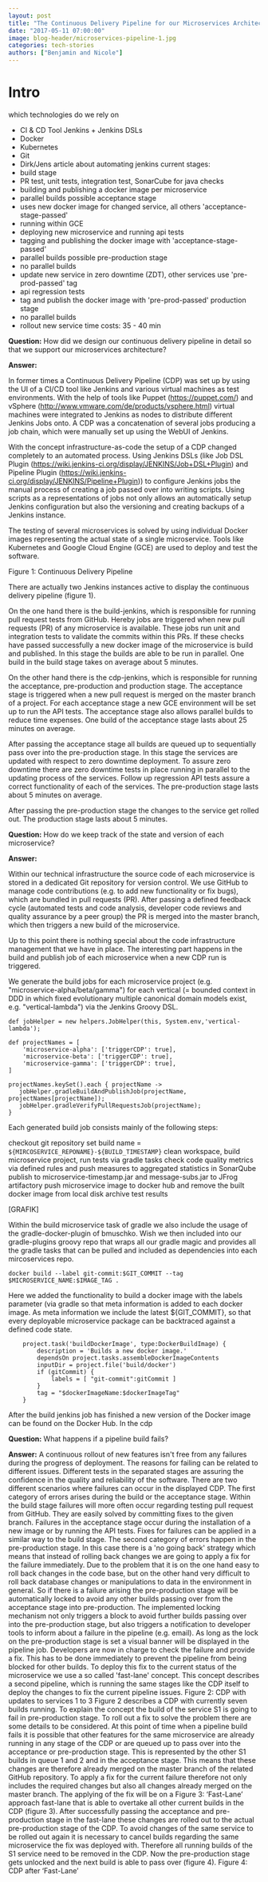 ```yaml
---
layout: post
title: "The Continuous Delivery Pipeline for our Microservices Architecture"
date: "2017-05-11 07:00:00"
image: blog-header/microservices-pipeline-1.jpg
categories: tech-stories
authors: ["Benjamin and Nicole"]
---
```


# Intro

which technologies do we rely on
- CI & CD Tool Jenkins + Jenkins DSLs
- Docker
- Kubernetes
- Git
- Dirk/Jens article about automating jenkins
current stages:
- build stage
- PR test, unit tests, integration test, SonarCube for java checks
- building and publishing a docker image per microservice
- parallel builds possible
acceptance stage
- uses new docker image for changed service, all others 'acceptance-stage-passed'
- running within GCE
- deploying new microservice and running api tests
- tagging and publishing the docker image with 'acceptance-stage-passed'
- parallel builds possible
pre-production stage
- no parallel builds
- update new service in zero downtime (ZDT), other services use 'pre-prod-passed' tag
- api regression tests
- tag and publish the docker image with 'pre-prod-passed'
production stage
- no parallel builds
- rollout new service
time costs: 35 - 40 min


**Question:** How did we design our continuous delivery pipeline in detail so that we support our microservices architecture?

**Answer:**

In former times a Continuous Delivery Pipeline (CDP) was set up by using the UI of a CI/CD tool like Jenkins and various virtual machines as test environments. With the help of tools like Puppet (https://puppet.com/) and vSphere (http://www.vmware.com/de/products/vsphere.html) virtual machines were integrated to Jenkins as nodes to distribute different Jenkins Jobs onto. A CDP was a concatenation of several jobs producing a job chain, which were manually set up using the WebUI of Jenkins.

With the concept infrastructure-as-code the setup of a CDP changed completely to an automated process. Using Jenkins DSLs (like Job DSL Plugin (https://wiki.jenkins-ci.org/display/JENKINS/Job+DSL+Plugin) and Pipeline Plugin (https://wiki.jenkins-ci.org/display/JENKINS/Pipeline+Plugin)) to configure Jenkins jobs the manual process of creating a job passed over into writing scripts. Using scripts as a representations of jobs not only allows an automatically setup Jenkins configuration but also the versioning and creating backups of a Jenkins instance.

The testing of several microservices is solved by using individual Docker images representing the actual state of a single microservice. Tools like Kubernetes and Google Cloud Engine (GCE) are used to deploy and test the software.

Figure 1: Continuous Delivery Pipeline

There are actually two Jenkins instances active to display the continuous delivery pipeline (figure 1).

On the one hand there is the build-jenkins, which is responsible for running pull request tests from GitHub. Hereby jobs are triggered when new pull requests (PR) of any microservice is available. These jobs run unit and integration tests to validate the commits within this PRs. If these checks have passed successfully a new docker image of the microservice is build and published. In this stage the builds are able to be run in parallel. One build in the build stage takes on average about 5 minutes.

On the other hand there is the cdp-jenkins, which is responsible for running the acceptance, pre-production and production stage. The acceptance stage is triggered when a new pull request is merged on the master branch of a project. For each acceptance stage a new GCE environment will be set up to run the API tests. The acceptance stage also allows parallel builds to reduce time expenses. One build of the acceptance stage lasts about 25 minutes on average.

After passing the acceptance stage all builds are queued up to sequentially pass over into the pre-production stage. In this stage the services are updated with respect to zero downtime deployment. To assure zero downtime there are zero downtime tests in place running in parallel to the updating process of the services. Follow up regression API tests assure a correct functionality of each of the services. The pre-production stage lasts about 5 minutes on average.

After passing the pre-production stage the changes to the service get rolled out. The production stage lasts about 5 minutes.

**Question:** How do we keep track of the state and version of each microservice?

**Answer:**

Within our technical infrastructure the source code of each microservice is stored in a dedicated Git repository for version control. We use GitHub to manage code contributions (e.g. to add new functionality or fix bugs), which are bundled in pull requests (PR). After passing a defined feedback cycle (automated tests and code analysis, developer code reviews and quality assurance by a peer group) the PR is merged into the master branch, which then triggers a new build of the microservice.

Up to this point there is nothing special about the code infrastructure management that we have in place. The interesting part happens in the build and publish job of each microservice when a new CDP run is triggered.

We generate the build jobs for each microservice project (e.g. "microservice-alpha/beta/gamma") for each vertical (= bounded context in DDD in which fixed evolutionary multiple canonical domain models exist, e.g. "vertical-lambda") via the Jenkins Groovy DSL.

```
def jobHelper = new helpers.JobHelper(this, System.env,'vertical-lambda');

def projectNames = [
    'microservice-alpha': ['triggerCDP': true],
    'microservice-beta': ['triggerCDP': true],
    'microservice-gamma': ['triggerCDP': true],
]

projectNames.keySet().each { projectName ->
   jobHelper.gradleBuildAndPublishJob(projectName, projectNames[projectName]);
   jobHelper.gradleVerifyPullRequestsJob(projectName);
}
```

Each generated build job consists mainly of the following steps:

checkout git repository
set build name =  `${MIRCOSERVICE_REPONAME}-${BUILD_TIMESTAMP}`
clean workspace, build microservice project, run tests via gradle tasks
check code quality metrics via defined rules and push measures to aggregated statistics in SonarQube
publish to microservice-timestamp.jar and message-subs.jar to JFrog artifactory
push microservice image to docker hub and remove the built docker image from local disk
archive test results

[GRAFIK]

Within the build microservice task of gradle we also include the usage of the gradle-docker-plugin of bmuschko. Wish we then included into our gradle-plugins groovy repo that wraps all our gradle magic and provides all the gradle tasks that can be pulled and included as dependencies into each mircoservices repo.

`docker build --label git-commit:$GIT_COMMIT --tag $MICROSERVICE_NAME:$IMAGE_TAG .`

Here we added the functionality to build a docker image with the labels parameter (via gradle so that meta information is added to each docker image. As meta information we include the latest ${GIT_COMMIT}, so that every deployable microservice package can be backtraced against a defined code state.

        project.task('buildDockerImage', type:DockerBuildImage) {
            description = 'Builds a new docker image.'
            dependsOn project.tasks.assembleDockerImageContents
            inputDir = project.file('build/docker')
            if (gitCommit) {
                labels = [ "git-commit":gitCommit ]
            }
            tag = "$dockerImageName:$dockerImageTag"
        }

After the build jenkins job has finished a new version of the Docker image can be found on the Docker Hub. In the cdp

**Question:** What happens if a pipeline build fails?

**Answer:** A continuous rollout of new features isn't free from any failures during the progress of deployment. The reasons for failing can be related to different issues. Different tests in the separated stages are assuring the confidence in the quality and reliability of the software. There are two different scenarios where failures can occur in the displayed CDP. The first category of errors arises during the build or the acceptance stage. Within the build stage failures will more often occur regarding testing pull request from GitHub. They are easily solved by committing fixes to the given branch. Failures in the acceptance stage occur during the installation of a new image or by running the API tests. Fixes for failures can be applied in a similar way to the build stage.
The second category of errors happen in the pre-production stage. In this case there is a 'no going back' strategy which means that instead of rolling back changes we are going to apply a fix for the failure immediately. Due to the problem that it is on the one hand easy to roll back changes in the code base, but on the other hand very difficult to roll back database changes or manipulations to data in the environment in general. So if there is a failure arising the pre-production stage will be automatically locked to avoid any other builds passing over from the acceptance stage into pre-production.
The implemented locking mechanism not only triggers a block to avoid further builds passing over into the pre-production stage, but also triggers a notification to developer tools to inform about a failure in the pipeline (e.g. email). As long as the lock on the pre-production stage is set a visual banner will be displayed in the pipeline job. Developers are now in charge to check the failure and provide a fix. This has to be done immediately to prevent the pipeline from being blocked for other builds. To deploy this fix to the current status of the microservice we use a so called 'fast-lane' concept. This concept describes a second pipeline, which is running the same stages like the CDP itself to deploy the changes to fix the current pipeline issues.
Figure 2: CDP with updates to services 1 to 3
Figure 2 describes a CDP with currently seven builds running. To explain the concept the build of the service S1 is going to fail in pre-production stage. To roll out a fix to solve the problem there are some details to be considered. At this point of time when a pipeline build fails it is possible that other features for the same microservice are already running in any stage of the CDP or are queued up to pass over into the acceptance or pre-production stage. This is represented by the other S1 builds in queue 1 and 2 and in the acceptance stage. This means that these changes are therefore already merged on the master branch of the related GitHub repository. To apply a fix for the current failure therefore not only includes the required changes but also all changes already merged on the master branch. The applying of the fix will be on a
Figure 3: ‘Fast-Lane’ approach
fast-lane that is able to overtake all other current builds in the CDP (figure 3). After successfully passing the acceptance and pre-production stage in the fast-lane these changes are rolled out to the actual pre-production stage of the CDP. To avoid changes of the same service to be rolled out again it is necessary to cancel builds regarding the same microservice the fix was deployed with. Therefore all running builds of the S1 service need to be removed in the CDP. Now the pre-production stage gets unlocked and the next build is able to pass over (figure 4).
Figure 4: CDP after ‘Fast-Lane’
